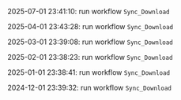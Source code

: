 2025-07-01 23:41:10: run workflow `Sync_Download` 

2025-04-01 23:43:28: run workflow `Sync_Download` 

2025-03-01 23:39:08: run workflow `Sync_Download` 

2025-02-01 23:38:23: run workflow `Sync_Download` 

2025-01-01 23:38:41: run workflow `Sync_Download` 

2024-12-01 23:39:32: run workflow `Sync_Download` 


